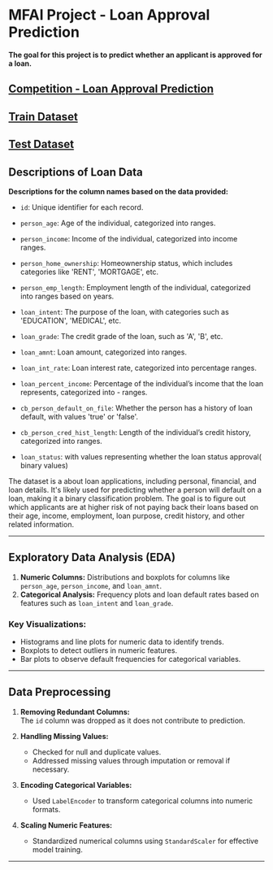 # **MFAI Project - Loan Approval Prediction**
**The goal for this project is to predict whether an applicant is approved for a loan.**

## [Competition - Loan Approval Prediction](https://www.kaggle.com/competitions/playground-series-s4e10)

## [Train Dataset](https://drive.google.com/file/d/1jk9o22ubUvFh0ywrPje-LUS9N8Vy_0IE/view?usp=drive_link)

## [Test Dataset](https://drive.google.com/file/d/1q41Ro07XX6te2loEXL3pgAWkyMrDaUZs/view?usp=drive_link)

## **Descriptions of Loan Data**

**Descriptions for the column names based on the data provided:**


*   `id`: Unique identifier for each record.

*   `person_age`: Age of the individual, categorized into ranges.

*   `person_income`: Income of the individual, categorized into income ranges.

*   `person_home_ownership`: Homeownership status, which includes categories like 'RENT', 'MORTGAGE', etc.

*   `person_emp_length`: Employment length of the individual, categorized into ranges based on years.

*   `loan_intent`: The purpose of the loan, with categories such as 'EDUCATION', 'MEDICAL', etc.

*   `loan_grade`: The credit grade of the loan, such as 'A', 'B', etc.

*   `loan_amnt`: Loan amount, categorized into ranges.

*   `loan_int_rate`: Loan interest rate, categorized into percentage ranges.

*   `loan_percent_income`: Percentage of the individual’s income that the loan represents, categorized into - ranges.

*   `cb_person_default_on_file`: Whether the person has a history of loan default, with values 'true' or 'false'.

*   `cb_person_cred_hist_length`: Length of the individual’s credit history, categorized into ranges.

*   `loan_status`: with values representing whether the loan status approval( binary values)


The dataset is a about loan applications, including personal, financial, and loan details. 
It's likely used for predicting whether a person will default on a loan, making it a binary classification problem. 
The goal is to figure out which applicants are at higher risk of not paying back their loans based on their age, income, employment, loan purpose, credit history, and other related information.

---

## **Exploratory Data Analysis (EDA)**  
1. **Numeric Columns:** Distributions and boxplots for columns like `person_age`, `person_income`, and `loan_amnt`.  
2. **Categorical Analysis:** Frequency plots and loan default rates based on features such as `loan_intent` and `loan_grade`.  

### Key Visualizations:  
- Histograms and line plots for numeric data to identify trends.  
- Boxplots to detect outliers in numeric features.  
- Bar plots to observe default frequencies for categorical variables.  

---

## **Data Preprocessing**  

1. **Removing Redundant Columns:**  
   The `id` column was dropped as it does not contribute to prediction.  

2. **Handling Missing Values:**  
   - Checked for null and duplicate values.  
   - Addressed missing values through imputation or removal if necessary.  

3. **Encoding Categorical Variables:**  
   - Used `LabelEncoder` to transform categorical columns into numeric formats.  

4. **Scaling Numeric Features:**  
   - Standardized numerical columns using `StandardScaler` for effective model training.  

---